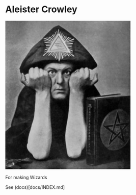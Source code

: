 Aleister Crowley
================

![Mr Crowley](https://raw.githubusercontent.com/jgumbley/AleisterCrowley/master/docs/crowley.jpeg)

For making Wizards

See (docs)[docs/INDEX.md]